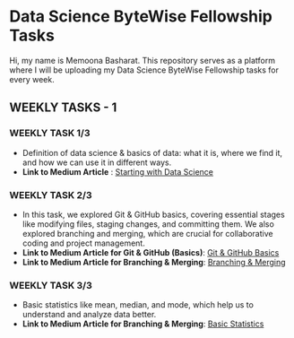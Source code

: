 # Data Science ByteWise Fellowship Tasks

Hi, my name is Memoona Basharat. This repository serves as a platform where I will be uploading my Data Science ByteWise Fellowship tasks for every week.

## WEEKLY TASKS - 1

### WEEKLY TASK 1/3
- Definition of data science & basics of data: what it is, where we find it, and how we can use it in different ways.
- **Link to Medium Article** : [Starting with Data Science](https://medium.com/@memoonabasharat23/starting-with-data-science-e9c2c470f9a6)
 
### WEEKLY TASK 2/3
- In this task, we explored Git & GitHub basics, covering essential stages like modifying files, staging changes, and committing them. We also explored branching and merging, which are crucial for collaborative coding and project management. 
- **Link to Medium Article for Git & GitHub (Basics)**: [Git & GitHub Basics](https://medium.com/@memoonabasharat23/git-github-basics-d0ddced101d9)
- **Link to Medium Article for Branching & Merging**: [Branching & Merging](https://medium.com/@memoonabasharat23/branching-merging-git-52a2a50af0d4)
  

### WEEKLY TASK 3/3
-  Basic statistics like mean, median, and mode, which help us to understand and analyze data better.
- **Link to Medium Article for Branching & Merging**: [Basic Statistics](https://medium.com/@memoonabasharat23/basic-statistics-c1c05002f59e)


